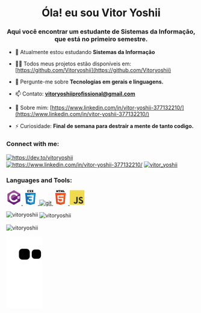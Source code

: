 <h1 align="center">Óla! eu sou Vitor Yoshii</h1>
<h3 align="center">Aqui você encontrar um estudante de Sistemas da Informação, que está no primeiro semestre.</h3>

- 🌱 Atualmente estou estudando **Sistemas da Informação**

- 👨‍💻 Todos meus projetos estão disponíveis em: [https://github.com/Vitoryoshii](https://github.com/Vitoryoshii)

- 💬 Pergunte-me sobre **Tecnologias em gerais e linguagens.**

- 📫 Contato: **vitoryoshiiprofissional@gmail.com**

- 📄 Sobre mim: [https://www.linkedin.com/in/vitor-yoshii-377132210/](https://www.linkedin.com/in/vitor-yoshii-377132210/)

- ⚡ Curiosidade: **Final de semana para destrair a mente de tanto codigo.**

<h3 align="left">Connect with me:</h3>
<p align="left">
<a href="https://dev.to/https://dev.to/vitoryoshii" target="blank"><img align="center" src="https://raw.githubusercontent.com/rahuldkjain/github-profile-readme-generator/master/src/images/icons/Social/devto.svg" alt="https://dev.to/vitoryoshii" height="30" width="40" /></a>
<a href="https://linkedin.com/in/https://www.linkedin.com/in/vitor-yoshii-377132210/" target="blank"><img align="center" src="https://raw.githubusercontent.com/rahuldkjain/github-profile-readme-generator/master/src/images/icons/Social/linked-in-alt.svg" alt="https://www.linkedin.com/in/vitor-yoshii-377132210/" height="30" width="40" /></a>
<a href="https://instagram.com/vitor_yoshii" target="blank"><img align="center" src="https://raw.githubusercontent.com/rahuldkjain/github-profile-readme-generator/master/src/images/icons/Social/instagram.svg" alt="vitor_yoshii" height="30" width="40" /></a>
</p>

<h3 align="left">Languages and Tools:</h3>
<p align="left"> <a href="https://www.w3schools.com/cs/" target="_blank" rel="noreferrer"> <img src="https://raw.githubusercontent.com/devicons/devicon/master/icons/csharp/csharp-original.svg" alt="csharp" width="40" height="40"/> </a> <a href="https://www.w3schools.com/css/" target="_blank" rel="noreferrer"> <img src="https://raw.githubusercontent.com/devicons/devicon/master/icons/css3/css3-original-wordmark.svg" alt="css3" width="40" height="40"/> </a> <a href="https://git-scm.com/" target="_blank" rel="noreferrer"> <img src="https://www.vectorlogo.zone/logos/git-scm/git-scm-icon.svg" alt="git" width="40" height="40"/> </a> <a href="https://www.w3.org/html/" target="_blank" rel="noreferrer"> <img src="https://raw.githubusercontent.com/devicons/devicon/master/icons/html5/html5-original-wordmark.svg" alt="html5" width="40" height="40"/> </a> <a href="https://developer.mozilla.org/en-US/docs/Web/JavaScript" target="_blank" rel="noreferrer"> <img src="https://raw.githubusercontent.com/devicons/devicon/master/icons/javascript/javascript-original.svg" alt="javascript" width="40" height="40"/> </a> </p>

<p><img align="left" src="https://github-readme-stats.vercel.app/api/top-langs?username=vitoryoshii&show_icons=true&theme=dark&locale=en&layout=compact" alt="vitoryoshii" /></p>

<p>&nbsp;<img align="center" src="https://github-readme-stats.vercel.app/api?username=vitoryoshii&show_icons=true&theme=dark&locale=en" alt="vitoryoshii" /></p>

<p><img align="center" src="https://github-readme-streak-stats.herokuapp.com/?user=vitoryoshii&theme=dark" alt="vitoryoshii" /></p>


  ![Snake animation](https://github.com/Vitoryoshii/Vitoryoshii/blob/output/github-contribution-grid-snake.svg)
